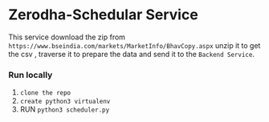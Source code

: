 # Zerodha-Schedular Service

This service download the zip from `https://www.bseindia.com/markets/MarketInfo/BhavCopy.aspx` unzip it to get the csv , traverse it to prepare the data and send it to the `Backend Service`.

### Run locally

1. `clone the repo`
2. `create python3 virtualenv`
3.  RUN `python3 scheduler.py`
